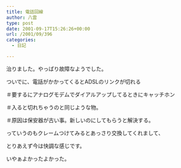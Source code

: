 ```yaml
---
title: 電話回線
author: 八雲
type: post
date: 2001-09-17T15:26:26+00:00
url: /2001/09/396
categories:
  - 日記

---
```

治りました。やっぱり故障なようでした。
  
ついでに、電話がかかってくるとADSLのリンクが切れる
  
＃要するにアナログモデムでダイアルアップしてるときにキャッチホン
  
＃入ると切れちゃうのと同じような物。
  
＃原因は保安器が古い事。新しいのにしてもらうと解決する。
  
っていうのもクレームつけてみるとあっさり交換してくれまして、
  
とりあえず今は快調な感じです。
  
いやぁよかったよかった。